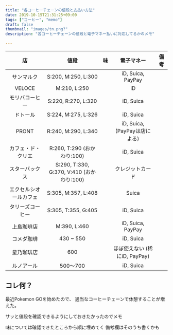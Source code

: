 ```yaml
---
title: "各コーヒーチェーンの値段と支払い方法"
date: 2019-10-15T21:31:25+09:00
tags: ["コーヒー", "memo"]
draft: false
thumbnail: "images/tn.png?"
description: "各コーヒーチェーンの値段と電子マネー払いに対応してるかのメモ"

---
```


| 店                         | 値段                                        | 味     | 電子マネー                      | 備考     |
| :------------------------: | :-----------------------------------------: | :----: | :-----------------------------: | :------: |
| サンマルク                 | S:200, M:250, L:300                         |        | iD, Suica, PayPay               |          |
| VELOCE                     | M:210, L:250                                |        | iD                              |          |
| モリバコーヒー             | S:220, R:270, L:320                         |        | iD, Suica                       |          |
| ドトール                   | S:224, M:275, L:326                         |        | iD, Suica                       |          |
| PRONT                      | R:240, M:290, L:340                         |        | iD, Suica, (PayPayは店による)   |          |
| カフェ・ド・クリエ         | R:260, T:290 (おかわり:100)                 |        | iD, Suica                       |          |
| スターバックス             | S:290, T:330, G:370, V:410 (おかわり:100)   |        | クレジットカード                |          |
| エクセルシオールカフェ     | S:305, M:357, L:408                         |        | Suica                           |          |
| タリーズコーヒー           | S:305, T:355, G:405                         |        | iD, Suica                       |          |
| 上島珈琲店                 | M:390, L:460                                |        | iD, Suica, PayPay               |          |
| コメダ珈琲                 | 430 ~ 550                                   |        | iD, Suica                       |          |
| 星乃珈琲店                 | 600                                         |        | ほぼ使えない (稀にiD, PayPay)   |          |
| ルノアール                 | 500～700                                    |        | iD, Suica                       |          |

## コレ何？

最近Pokemon GOを始めたので、
適当なコーヒーチェーンで休憩することが増えた。

サッと値段を確認できるようにしておきたかったのでメモ

味については確認できたところから順に埋めてく
備考欄はそのうち書くかも
